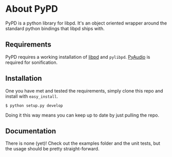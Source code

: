 # About PyPD

PyPD is a python library for libpd. It's an object oriented wrapper around the standard python bindings that libpd ships with.

## Requirements

PyPD requires a working installation of [libpd](https://github.com/libpd/libpd) and `pylibpd`. [PyAudio](http://people.csail.mit.edu/hubert/pyaudio/) is required for sonification.

## Installation

One you have met and tested the requirements, simply clone this repo and install with `easy_install`.

```
$ python setup.py develop
```

Doing it this way means you can keep up to date by just pulling the repo.

## Documentation

There is none (yet)! Check out the examples folder and the unit tests, but the usage should be pretty straight-forward.

